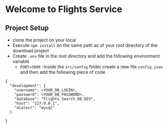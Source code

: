 # Welcome to Flights Service

## Project Setup
 - clone the project on your local
 - Execute `npm install` on the same path as of your root directory of the download project
 - Create `.env` file in the root directory and add the following environment variable
    - `PORT=3000`
-Inside the `src/config` folder create a new file `config.json` and then add the following piece of code

```
{
  "development": {
    "username": <YOUR_DB_LOGIN>,
    "password": <YOUR_DB_PASSWORD>,
    "database": "Flights_Search_DB_DEV",
    "host": "127.0.0.1",
    "dialect": "mysql"
  }
 
}


```
  
  


